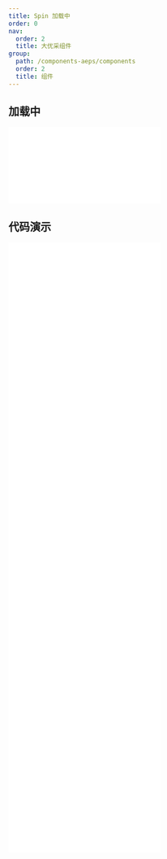```yaml
---
title: Spin 加载中
order: 0
nav:
  order: 2
  title: 大优采组件
group:
  path: /components-aeps/components
  order: 2
  title: 组件
---
```


## 加载中

<div>
<embed src="@docs-common/spin/index.md"></embed>
</div>
        
## 代码演示

<Row gutter=8>

  <Col span=12>
    
  <div class="code-box"><embed src="@abiz-rc-aeps/spin/demo/basic-spin-aeps.md"></embed></div>
          
  <div class="code-box"><embed src="@abiz-rc-aeps/spin/demo/inside-spin-aeps.md"></embed></div>
          
  <div class="code-box"><embed src="@abiz-rc-aeps/spin/demo/tip-spin-aeps.md"></embed></div>
          
  <div class="code-box"><embed src="@abiz-rc-aeps/spin/demo/custom-indicator-spin-aeps.md"></embed></div>
          
  </Col>
          
  <Col span=12>
    
  <div class="code-box"><embed src="@abiz-rc-aeps/spin/demo/size-spin-aeps.md"></embed></div>
          
  <div class="code-box"><embed src="@abiz-rc-aeps/spin/demo/nested-spin-aeps.md"></embed></div>
          
  <div class="code-box"><embed src="@abiz-rc-aeps/spin/demo/delayAndDebounce-spin-aeps.md"></embed></div>
          
  </Col>
          
</Row>
        
<div><embed src="@docs-common/spin/index-api.md"></embed><div>
        